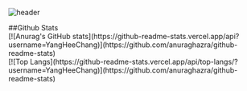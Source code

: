 <div>
  
  ![header](https://capsule-render.vercel.app/api?type=waving&color=gradient&height=200&section=header&text=Welcome%20to%20My%20Github)
  
</div>
<div>
  ##Github Stats
  <br/>
  [![Anurag's GitHub stats](https://github-readme-stats.vercel.app/api?username=YangHeeChang)](https://github.com/anuraghazra/github-readme-stats)
  <br/>
  [![Top Langs](https://github-readme-stats.vercel.app/api/top-langs/?username=YangHeeChang)](https://github.com/anuraghazra/github-readme-stats)
  
</div>
